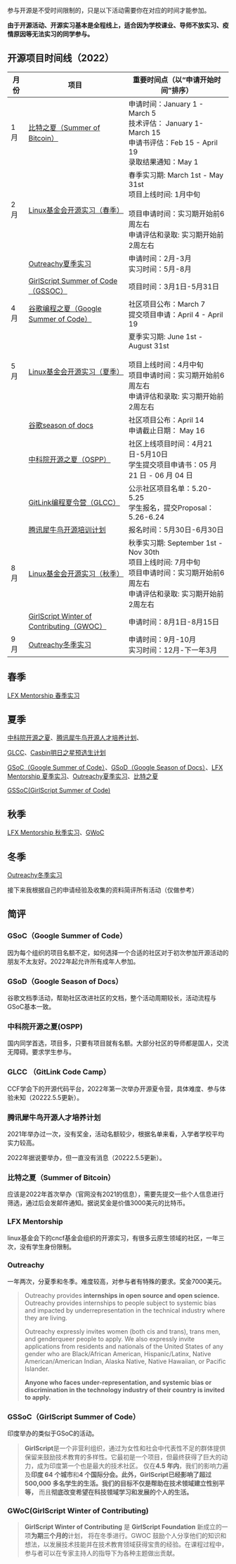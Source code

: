 参与开源是不受时间限制的，只是以下活动需要你在对应的时间才能参加。

**由于开源活动、开源实习基本是全程线上，适合因为学校课业、导师不放实习、疫情原因等无法实习的同学参与。**

## 开源项目时间线（2022）
| 月份 | 项目                                                         | 重要时间点（以“申请开始时间”排序）                           |
| ---- | ------------------------------------------------------------ | ------------------------------------------------------------ |
| 1月  | [比特之夏（Summer of Bitcoin）](https://www.summerofbitcoin.org) | 申请时间：January 1 - March 5<br />技术评估： January 1- March 15<br />申请书评估：Feb 15 - April 19<br />录取结果通知：May 1 |
| 2月  | [Linux基金会开源实习（春季）](https://docs.linuxfoundation.org/lfx/mentorship/mentorship-program-timelines) | 春季实习期: March 1st - May 31st<br />项目上线时间: 1月中旬<br /><br />项目申请时间：实习期开始前6周左右<br />申请评估和录取: 实习期开始前2周左右 |
|      | [Outreachy夏季实习](https://www.outreachy.org)               | 申请时间：2月-3月<br />实习时间：5月-8月                     |
|      | [GirlScript Summer of Code（GSSOC）](https://gssoc.girlscript.tech) | 项目时间：3月1日-5月31日                                     |
| 4月  | [谷歌编程之夏（Google Summer of Code）](https://summerofcode.withgoogle.com) | 社区项目公布：March 7<br />提交项目申请：April 4 - April 19  |
| 5月  | [Linux基金会开源实习（夏季）](https://docs.linuxfoundation.org/lfx/mentorship/mentorship-program-timelines) | 夏季实习期: June 1st - August 31st<br /><br />项目上线时间：4月中旬<br />项目申请时间：实习期开始前6周左右<br />申请评估和录取: 实习期开始前2周左右 |
|      | [谷歌season of docs](https://developers.google.com/season-of-docs) | 社区项目公布：April 14<br />申请截止日期： May 16            |
|      | [中科院开源之夏（OSPP）](https://summer-ospp.ac.cn/#/howitworks) | 社区上线项目时间：4月21日-5月10日<br />学生提交项目申请书：05 月 21 日 - 06 月 04 日 |
|      | [GitLink编程夏令营（GLCC）](https://www.gitlink.org.cn/glcc) | 公示社区项目名单：5.20-5.25<br />学生报名，提交Proposal： 5.26-6.24 |
|      | [腾讯犀牛鸟开源培训计划](https://opensource.tencent.com/summer-of-code) | 报名时间：5月30日-6月30日                                    |
| 8月  | [Linux基金会开源实习（秋季）](https://docs.linuxfoundation.org/lfx/mentorship/mentorship-program-timelines) | 秋季实习期: September 1st - Nov 30th<br />项目上线时间: 7月中旬<br />项目申请时间：实习期开始前6周左右<br />申请评估和录取: 实习期开始前2周左右 |
|      | [GirlScript Winter of Contributing（GWOC）](https://gwoc.girlscript.tech/index.html) | 申请时间：8月1日-8月15日                                     |
| 9月  | [Outreachy冬季实习](https://www.outreachy.org)               | 申请时间：9月-10月<br />实习时间：12月-下一年3月             |

## 春季

[LFX Mentorship 春季实习](https://docs.linuxfoundation.org/lfx/mentorship/mentorship-program-timelines)

## 夏季

[中科院开源之夏](https://summer-ospp.ac.cn/)、[腾讯犀牛鸟开源人才培养计划](https://opensource.tencent.com/summer-of-code)、

[GLCC](https://www.gitlink.org.cn/glcc)、[Casbin明日之星预选生计划](https://github.com/casbin/Talent2022)

[GSoC（Google Summer of Code）](https://summerofcode.withgoogle.com/)、[GSoD（Google Season of Docs）](https://developers.google.com/season-of-docs)、[LFX Mentorship 夏季实习](https://docs.linuxfoundation.org/lfx/mentorship/mentorship-program-timelines)、[Outreachy夏季实习](https://www.outreachy.org/)、[比特之夏](https://www.summerofbitcoin.org/)

[GSSoC(GirlScript Summer of Code)](https://gssoc.girlscript.tech/)

## 秋季

[LFX Mentorship 秋季实习](https://docs.linuxfoundation.org/lfx/mentorship/mentorship-program-timelines)、[GWoC](https://gwoc.girlscript.tech/)

## 冬季

[Outreachy冬季实习](https://www.outreachy.org/)



接下来我根据自己的申请经验及收集的资料简评所有活动（仅做参考）



## 简评

### GSoC（Google Summer of Code）

因为每个组织的项目名额不定，如何选择一个合适的社区对于初次参加开源活动的朋友不太友好。2022年起允许所有成年人参加。

### GSoD（Google Season of Docs）

谷歌文档季活动，帮助社区改进社区的文档，整个活动周期较长，活动流程与GSoC基本一致。

### 中科院开源之夏(OSPP)

国内同学首选，项目多，只要有项目就有名额。大部分社区的导师都是国人，交流无障碍。要求学生参与。

### GLCC （GitLink Code Camp）

CCF学会下的开源代码平台，2022年第一次举办开源夏令营，具体难度、参与体验未知（20222.5.5更新）。

### 腾讯犀牛鸟开源人才培养计划

2021年举办过一次，没有奖金，活动名额较少，根据名单来看，入学者学校平均实力较高。

2022年据说要举办，但一直没有消息（20222.5.5更新）。

### 比特之夏（Summer of Bitcoin）

应该是2022年首次举办（官网没有2021的信息），需要先提交一些个人信息进行筛选，通过后会发邮件通知。据说奖金是价值3000美元的比特币。

### LFX Mentorship

linux基金会下的cncf基金会组织的开源实习，有很多云原生领域的社区，一年三次，没有学生身份限制。

### Outreachy

一年两次，分夏季和冬季。难度较高，对参与者有特殊的要求。奖金7000美元。

> Outreachy provides **internships in open source and open science.** Outreachy provides internships to people subject to systemic bias and impacted by underrepresentation in the technical industry where they are living.
>
> Outreachy expressly invites women (both cis and trans), trans men, and genderqueer people to apply. We also expressly invite applications from residents and nationals of the United States of any gender who are Black/African American, Hispanic/Latinx, Native American/American Indian, Alaska Native, Native Hawaiian, or Pacific Islander.
>
> **Anyone who faces under-representation, and systemic bias or discrimination in the technology industry of their country is invited to apply.**

### GSSoC（GirlScript Summer of Code）

印度举办的类似于GSoC的活动。

> **GirlScript**是一个非营利组织，通过为女性和社会中代表性不足的群体提供保留来鼓励技术教育的多样性。它最初是一个项目，但最终获得了巨大的动力，成为印度第一个也是最大的技术社区。 仅在**4.5 年内**，我们的影响力遍及**印度 64 个城市**和**4 个国际分会。**此外，**GirlScript**已经影响了超过 500,000 多名学生的生活。我们的目标不仅是帮助**在技术领域建立性别平等，** 而且**彻底改变希望在科技领域学习和发展的个人的生活。**

### GWoC(GirlScript Winter of Contributing)

> **GirlScript Winter of Contributing** 是 **GirlScript Foundation** 新成立的一项**为期三个月的**计划， 将在冬季进行。GWOC 鼓励个人分享他们的知识和想法，以发展技术技能并在技术教育领域获得宝贵的经验。在课程过程中，参与者可以在专家主持人的指导下为各种主题做出贡献。